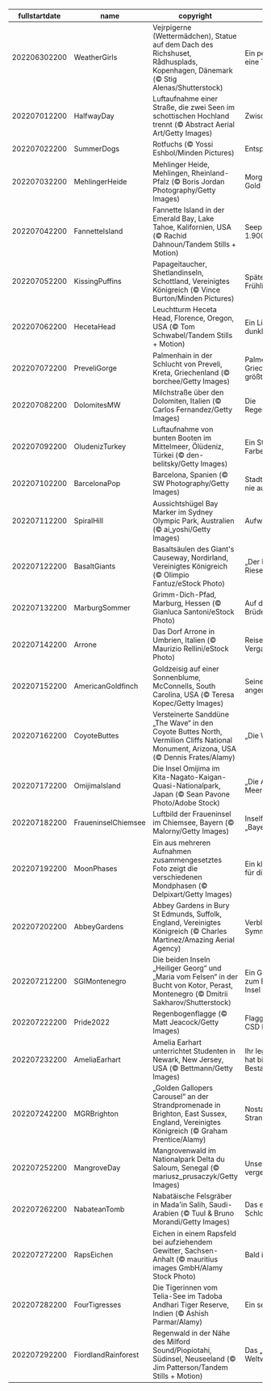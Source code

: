 |fullstartdate|name|copyright|title|image|
|--|--|--|--|--|
202206302200|WeatherGirls|Vejrpigerne (Wettermädchen), Statue auf dem Dach des Richshuset, Rådhusplads, Kopenhagen, Dänemark (© Stig Alenas/Shutterstock)|Ein perfekter Tag für eine Tour|![](/de-DE/2022/07/202206302200WeatherGirls.jpg)|
202207012200|HalfwayDay|Luftaufnahme einer Straße, die zwei Seen im schottischen Hochland trennt (© Abstract Aerial Art/Getty Images)|Zwischen zwei Seen|![](/de-DE/2022/07/202207012200HalfwayDay.jpg)|
202207022200|SummerDogs|Rotfuchs (© Yossi Eshbol/Minden Pictures)|Entspannungsübung|![](/de-DE/2022/07/202207022200SummerDogs.jpg)|
202207032200|MehlingerHeide|Mehlinger Heide, Mehlingen, Rheinland-Pfalz (© Boris Jordan Photography/Getty Images)|Morgenstund‘ hat Gold im Mund|![](/de-DE/2022/07/202207032200MehlingerHeide.jpg)|
202207042200|FannetteIsland|Fannette Island in der Emerald Bay, Lake Tahoe, Kalifornien, USA (© Rachid Dahnoun/Tandem Stills + Motion)|Seepanorama auf 1.900 Metern Höhe|![](/de-DE/2022/07/202207042200FannetteIsland.jpg)|
202207052200|KissingPuffins|Papageitaucher, Shetlandinseln, Schottland, Vereinigtes Königreich (© Vince Burton/Minden Pictures)|Späte Frühlingsgefühle|![](/de-DE/2022/07/202207052200KissingPuffins.jpg)|
202207062200|HecetaHead|Leuchtturm Heceta Head, Florence, Oregon, USA (© Tom Schwabel/Tandem Stills + Motion)|Ein Licht an der dunklen Küste|![](/de-DE/2022/07/202207062200HecetaHead.jpg)|
202207072200|PreveliGorge|Palmenhain in der Schlucht von Preveli, Kreta, Griechenland (© borchee/Getty Images)|Palmen auf Griechenlands größter Insel|![](/de-DE/2022/07/202207072200PreveliGorge.jpg)|
202207082200|DolomitesMW|Milchstraße über den Dolomiten, Italien (© Carlos Fernandez/Getty Images)|Die Regenbogenbrücke|![](/de-DE/2022/07/202207082200DolomitesMW.jpg)|
202207092200|OludenizTurkey|Luftaufnahme von bunten Booten im Mittelmeer, Ölüdeniz, Türkei (© den-belitsky/Getty Images)|Ein Strand mit vielen Farben|![](/de-DE/2022/07/202207092200OludenizTurkey.jpg)|
202207102200|BarcelonaPop|Barcelona, Spanien (© SW Photography/Getty Images)|Stadtplanung hört nie auf|![](/de-DE/2022/07/202207102200BarcelonaPop.jpg)|
202207112200|SpiralHill|Aussichtshügel Bay Marker im Sydney Olympic Park, Australien (© ai_yoshi/Getty Images)|Aufwärtsspirale|![](/de-DE/2022/07/202207112200SpiralHill.jpg)|
202207122200|BasaltGiants|Basaltsäulen des Giant's Causeway, Nordirland, Vereinigtes Königreich (© Olimpio Fantuz/eStock Photo)|„Der Damm des Riesen“|![](/de-DE/2022/07/202207122200BasaltGiants.jpg)|
202207132200|MarburgSommer|Grimm-Dich-Pfad, Marburg, Hessen (© Gianluca Santoni/eStock Photo)|Auf den Spuren der Brüder Grimm|![](/de-DE/2022/07/202207132200MarburgSommer.jpg)|
202207142200|Arrone|Das Dorf Arrone in Umbrien, Italien (© Maurizio Rellini/eStock Photo)|Reise in die Vergangenheit|![](/de-DE/2022/07/202207142200Arrone.jpg)|
202207152200|AmericanGoldfinch|Goldzeisig auf einer Sonnenblume, McConnells, South Carolina, USA (© Teresa Kopec/Getty Images)|Seine Leibspeise ist angerichtet|![](/de-DE/2022/07/202207152200AmericanGoldfinch.jpg)|
202207162200|CoyoteButtes|Versteinerte Sanddüne „The Wave“ in den Coyote Buttes North, Vermilion Cliffs National Monument, Arizona, USA (© Dennis Frates/Alamy)|„Die Welle“ reiten|![](/de-DE/2022/07/202207162200CoyoteButtes.jpg)|
202207172200|OmijimaIsland|Die Insel Omijima im Kita-Nagato-Kaigan-Quasi-Nationalpark, Japan (© Sean Pavone Photo/Adobe Stock)|„Die Alpen des Meeres“|![](/de-DE/2022/07/202207172200OmijimaIsland.jpg)|
202207182200|FraueninselChiemsee|Luftbild der Fraueninsel im Chiemsee, Bayern (© Malorny/Getty Images)|Inselflair im „Bayerischen Meer“|![](/de-DE/2022/07/202207182200FraueninselChiemsee.jpg)|
202207192200|MoonPhases|Ein aus mehreren Aufnahmen zusammengesetztes Foto zeigt die verschiedenen Mondphasen (© Delpixart/Getty Images)|Ein kleiner Schritt für die Menschheit|![](/de-DE/2022/07/202207192200MoonPhases.jpg)|
202207202200|AbbeyGardens|Abbey Gardens in Bury St Edmunds, Suffolk, England, Vereinigtes Königreich (© Charles Martinez/Amazing Aerial Agency)|Verblüffende Symmetrie|![](/de-DE/2022/07/202207202200AbbeyGardens.jpg)|
202207212200|SGIMontenegro|Die beiden Inseln „Heiliger Georg“ und „Maria vom Felsen“ in der Bucht von Kotor, Perast, Montenegro (© Dmitrii Sakharov/Shutterstock)|Ein Gelübde führte zum Bau dieser Insel|![](/de-DE/2022/07/202207212200SGIMontenegro.jpg)|
202207222200|Pride2022|Regenbogenflagge (© Matt Jeacock/Getty Images)|Flagge zeigen zum CSD Berlin Pride|![](/de-DE/2022/07/202207222200Pride2022.jpg)|
202207232200|AmeliaEarhart|Amelia Earhart unterrichtet Studenten in Newark, New Jersey, USA (© Bettmann/Getty Images)|Ihr legendärer Ruf hat bis heute Bestand|![](/de-DE/2022/07/202207232200AmeliaEarhart.jpg)|
202207242200|MGRBrighton|„Golden Gallopers Carousel“ an der Strandpromenade in Brighton, East Sussex, England, Vereinigtes Königreich (© Graham Prentice/Alamy)|Nostalgie an der Strandpromenade|![](/de-DE/2022/07/202207242200MGRBrighton.jpg)|
202207252200|MangroveDay|Mangrovenwald im Nationalpark Delta du Saloum, Senegal (© mariusz_prusaczyk/Getty Images)|Unsere vergessenen Wälder|![](/de-DE/2022/07/202207252200MangroveDay.jpg)|
202207262200|NabateanTomb|Nabatäische Felsgräber in Mada'in Salih, Saudi-Arabien (© Tuul & Bruno Morandi/Getty Images)|Das einsame Schloss|![](/de-DE/2022/07/202207262200NabateanTomb.jpg)|
202207272200|RapsEichen|Eichen in einem Rapsfeld bei aufziehendem Gewitter, Sachsen-Anhalt (© mauritius images GmbH/Alamy Stock Photo)|Bald ist Erntezeit|![](/de-DE/2022/07/202207272200RapsEichen.jpg)|
202207282200|FourTigresses|Die Tigerinnen vom Telia-See im Tadoba Andhari Tiger Reserve, Indien (© Ashish Parmar/Alamy)|Ein seltener Anblick|![](/de-DE/2022/07/202207282200FourTigresses.jpg)|
202207292200|FiordlandRainforest|Regenwald in der Nähe des Milford Sound/Piopiotahi, Südinsel, Neuseeland (© Jim Patterson/Tandem Stills + Motion)|Das „achte Weltwunder“?|![](/de-DE/2022/07/202207292200FiordlandRainforest.jpg)|
